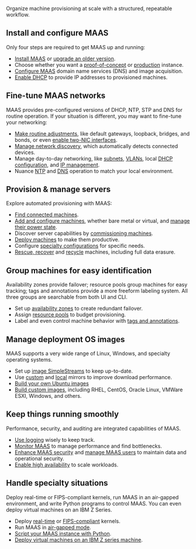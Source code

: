 Organize machine provisioning at scale with a structured, repeatable workflow.


## Install and configure MAAS

Only four steps are required to get MAAS up and running:

 - [Install MAAS](https://maas.io/docs/how-to-install-maas#p-9034-install-maas-snap-or-packages) or [upgrade an older version](https://maas.io/docs/how-to-install-maas#p-9034-notes-on-upgrading-maas).
 - Choose whether you want a  [proof-of-concept](https://maas.io/docs/how-to-install-maas#p-9034-post-install-setup-poc) or [production](https://maas.io/docs/how-to-install-maas#p-9034-post-install-setup-production) instance.
 - [Configure MAAS](https://maas.io/docs/how-to-install-maas#p-9034-configuring-and-starting-maas) domain name services (DNS) and image acquisition.
 - [Enable DHCP](https://maas.io/docs/how-to-install-maas#p-9034-enabling-dhcp) to provide IP addresses to provisioned machines.

## Fine-tune MAAS networks

MAAS provides pre-configured versions of DHCP, NTP, STP and DNS for routine operation.  If your situation is different, you may want to fine-tune your networking:

- [Make routine adjustments](https://maas.io/docs/how-to-customise-maas-networks#p-9070-routine-network-management), like default gateways, loopback, bridges, and bonds, or even [enable two-NIC interfaces](https://maas.io/docs/how-to-customise-maas-networks#p-9070-two-nic-setup).
- [Manage network discovery](https://maas.io/docs/how-to-customise-maas-networks#p-9070-network-discovery), which automatically detects connected devices.
- Manage day-to-day networking, like [subnets](https://maas.io/docs/how-to-customise-maas-networks#p-9070-subnets), [VLANs](https://maas.io/docs/how-to-customise-maas-networks#p-9070-vlans), local [DHCP configuration](https://maas.io/docs/how-to-customise-maas-networks#p-9070-dhcp-management), and [IP management](https://maas.io/docs/how-to-customise-maas-networks#p-9070-ip-management).
- Nuance [NTP](https://maas.io/docs/how-to-customise-maas-networks#p-9070-ntp-management) and [DNS](https://maas.io/docs/how-to-customise-maas-networks#p-9070-dns-management) operation to match your local environment.

## Provision & manage servers

Explore automated provisioning with MAAS:

- [Find connected machines](https://maas.io/docs/how-to-manage-machines#p-9078-find-machines).
- [Add and configure machines](https://maas.io/docs/how-to-manage-machines#p-9078-add-configure-machines), whether bare metal or virtual, and [manage their power state](https://maas.io/docs/how-to-manage-machines#p-9078-control-machine-power).
- Discover server capabilities by [commissioning machines](https://maas.io/docs/how-to-manage-machines#p-9078-commission-test-machines).
- [Deploy machines](https://maas.io/docs/how-to-manage-machines#p-9078-deploy-machines) to make them productive.
- Configure [specialty configurations](https://maas.io/docs/how-to-manage-machines#p-9078-configure-machine-settings) for specific needs.
- [Rescue, recover](https://maas.io/docs/how-to-manage-machines#p-9078-rescue-recovery) and [recycle](https://maas.io/docs/how-to-manage-machines#p-9078-release-or-remove-machines) machines, including full data erasure.

## Group machines for easy identification

Availability zones provide failover; resource pools group machines for easy tracking; tags and annotations provide a more freeform labeling system.  All three groups are searchable from both UI and CLI.

- Set up [availability zones](https://maas.io/docs/how-to-manage-machine-groups#p-19384-availability-zones) to create redundant failover.
- Assign [resource pools](https://maas.io/docs/how-to-manage-machine-groups#p-19384-resource-pools) to budget provisioning.
- Label and even control machine behavior with [tags and annotations](https://maas.io/docs/how-to-manage-machine-groups#p-19384-tags-and-annotations).

## Manage deployment OS images

MAAS supports a very wide range of Linux, Windows, and specialty operating systems.

- Set up [image SimpleStreams](https://maas.io/docs/how-to-manage-images#p-9030-switch-image-streams) to keep up-to-date.
- Use [custom](https://maas.io/docs/how-to-manage-images#p-9030-use-a-custom-mirror) and [local](https://maas.io/docs/how-to-manage-images#p-9030-use-a-local-mirror) mirrors to improve download performance.
- [Build your own Ubuntu images](https://maas.io/docs/how-to-build-ubuntu-images)
- [Build custom images](https://maas.io/docs/how-to-build-custom-images), including RHEL, CentOS, Oracle Linux, VMWare ESXI, Windows, and others.

## Keep things running smoothly

Performance, security, and auditing are integrated capabilities of MAAS.

- [Use logging](https://maas.io/docs/how-to-use-logging) wisely to keep track.
- [Monitor MAAS](https://maas.io/docs/how-to-monitor-maas) to manage performance and find bottlenecks.
- [Enhance MAAS security](https://maas.io/docs/how-to-enhance-maas-security) and [manage MAAS users](https://maas.io/docs/how-to-enhance-maas-security#p-9102-manage-users) to maintain data and operational security.
- [Enable high availability](https://maas.io/docs/how-to-enable-high-availability) to scale workloads.

## Handle specialty situations

Deploy real-time or FIPS-compliant kernels, run MAAS in an air-gapped environment, and write Python programs to control MAAS.  You can even deploy virtual machines on an IBM Z Series.

- Deploy [real-time](https://maas.io/docs/how-to-deploy-a-real-time-kernel) or [FIPS-compliant](https://maas.io/docs/how-to-deploy-a-fips-compliant-kernel) kernels.
- Run MAAS in [air-gapped mode](https://maas.io/docs/how-to-configure-an-air-gapped-maas).
- [Script your MAAS instance with Python](https://maas.io/docs/how-to-use-the-python-api-client).
- [Deploy virtual machines on an IBM Z series machine](https://maas.io/docs/how-to-deploy-vms-on-ibm-z).
